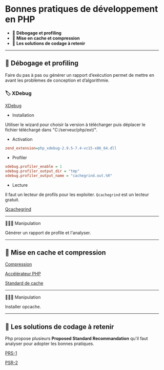 # Bonnes pratiques de développement en PHP

*  🔖 **Débogage et profiling**
*  🔖 **Mise en cache et compression**
*  🔖 **Les solutions de codage à retenir**

___

## 📑 Débogage et profiling

Faire du pas à pas ou générer un rapport d’exécution permet de mettre en avant les problèmes de conception et d’algorithmie.

### 🏷️ **XDebug**

[XDebug](https://xdebug.org/)

* Installation

Utiliser le wizard pour choisir la version à télécharger puis déplacer le fichier téléchargé dans "C:/serveur/php/ext/".

* Activation

```ini
zend_extension=php_xdebug-2.9.5-7.4-vc15-x86_64.dll
```

* Profiler

```ini
xdebug.profiler_enable = 1
xdebug.profiler_output_dir = "tmp"
xdebug.profiler_output_name = "cachegrind.out.%R"
```

* Lecture

Il faut un lecteur de profils pour les exploiter. `Qcachegrind` est un lecteur gratuit.

[Qcachegrind](https://sourceforge.net/projects/qcachegrindwin/files/latest/download)

___

👨🏻‍💻 Manipulation

Générer un rapport de profile et l'analyser.

___

## 📑 Mise en cache et compression

[Compression](https://www.php.net/manual/fr/filters.compression.php)

[Accélérateur PHP](https://www.php.net/manual/fr/book.opcache.php)

[Standard de cache](https://www.php-fig.org/psr/psr-6/)

___

👨🏻‍💻 Manipulation

Installer opcache.

___

## 📑 Les solutions de codage à retenir

Php propose plusieurs **Proposed Standard Recommandation** qu'il faut analyser pour adopter les bonnes pratiques.

[PRS-1](https://www.php-fig.org/psr/psr-1/)

[PSR-2](https://www.php-fig.org/psr/psr-2/)